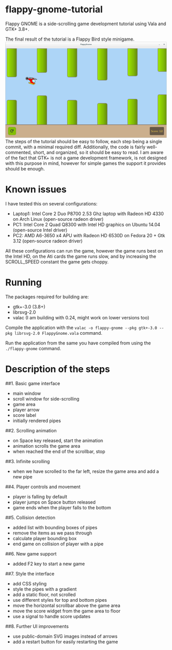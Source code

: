 flappy-gnome-tutorial
=====================

Flappy GNOME is a side-scrolling game development tutorial using Vala and GTK+ 3.8+.

The final result of the tutorial is a Flappy Bird style minigame.
![ScreenShot](/screenshot.png)
The steps of the tutorial should be easy to follow, each step being a single commit, with a minimal required diff. 
Additionally, the code is fairly well-commented, short, and organized, so it should be easy to read.
I am aware of the fact that GTK+ is not a game development framework, is not designed with this purpose in mind, however for simple games the support it provides should be enough.

# Known issues

I have tested this on several configurations:
* Laptop1: Intel Core 2 Duo P8700 2.53 Ghz laptop with Radeon HD 4330 on Arch Linux (open-source radeon driver)
* PC1: Intel Core 2 Quad Q8300 with Intel HD graphics on Ubuntu 14.04 (open-source Intel driver)
* PC2: AMD A6-3650 x4 APU with Radeon HD 6530D on Fedora 20 + Gtk 3.12 (open-source radeon driver)

All these configurations can run the game, however the game runs best on the Intel HD, on the Ati cards the game runs slow, and by increasing the SCROLL_SPEED constant the game gets choppy. 

# Running

The packages required for building are:
* gtk+-3.0 (3.8+)
* librsvg-2.0
* valac (I am building with 0.24, might work on lower versions too)

Compile the application with the `valac -o flappy-gnome --pkg gtk+-3.0 --pkg librsvg-2.0 FlappyGnome.vala` command.

Run the application from the same you have compiled from using the `./flappy-gnome` command.

# Description of the steps

##1. Basic game interface
* main window
* scroll window for side-scrolling
* game area
* player arrow
* score label
* initially rendered pipes

##2. Scrolling animation
* on Space key released, start the animation
* animation scrolls the game area
* when reached the end of the scrollbar, stop

##3. Infinite scrolling
* when we have scrolled to the far left, resize the game area and add a new pipe

##4. Player controls and movement
* player is falling by default
* player jumps on Space button released
* game ends when the player falls to the bottom

##5. Collision detection
* added list with bounding boxes of pipes
* remove the items as we pass through
* calculate player bounding box
* end game on collision of player with a pipe

##6. New game support
* added F2 key to start a new game

##7. Style the interface
* add CSS styling
* style the pipes with a gradient
* add a static floor, not scrolled
* use different styles for top and bottom pipes
* move the horizontal scrollbar above the game area
* move the score widget from the game area to floor
* use a signal to handle score updates

##8. Further UI improvements
* use public-domain SVG images instead of arrows
* add a restart button for easily restarting the game

